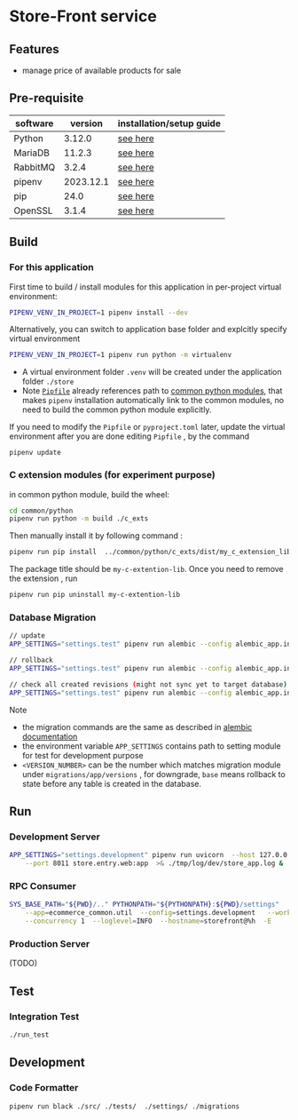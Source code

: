 # Store-Front service
## Features
- manage price of available products for sale

## Pre-requisite
| software | version | installation/setup guide |
|-----|-----|-----|
|Python | 3.12.0 | [see here](https://github.com/metalalive/EnvToolSetupJunkBox/blob/master/build_python_from_source.md) |
|MariaDB| 11.2.3 | [see here](https://github.com/metalalive/EnvToolSetupJunkBox/blob/master/mariaDB/) |
|RabbitMQ| 3.2.4 | [see here](https://github.com/metalalive/EnvToolSetupJunkBox/blob/master/rabbitmq_setup.md) |
|pipenv | 2023.12.1 | [see here](https://pip.pypa.io/en/stable/) |
|pip| 24.0 | [see here](https://pip.pypa.io/en/stable/) |
|OpenSSL| 3.1.4 | [see here](https://raspberrypi.stackexchange.com/a/105663/86878) |

## Build
### For this application
First time to build / install modules for this application in per-project virtual environment:
```bash
PIPENV_VENV_IN_PROJECT=1 pipenv install --dev
```
Alternatively, you can switch to application base folder and explcitly specify virtual environment
```bash
PIPENV_VENV_IN_PROJECT=1 pipenv run python -m virtualenv
```

- A virtual environment folder `.venv` will be created under the application folder `./store`
- Note [`Pipfile`](./Pipfile) already references path to [common python modules](../common/python), that makes `pipenv` installation automatically link to the common modules, no need to build the common python module explicitly.

If you need to modify the `Pipfile` or `pyproject.toml` later, update the virtual environment after you are done editing `Pipfile` , by the command
```shell
pipenv update
```

### C extension modules (for experiment purpose)
in common python module, build the wheel:
```bash
cd common/python
pipenv run python -m build ./c_exts
```
Then manually install it by following command :
```bash
pipenv run pip install  ../common/python/c_exts/dist/my_c_extension_lib-xxxxx.whl
```

The package title should be `my-c-extention-lib`. Once you need to remove the extension , run
```bash
pipenv run pip uninstall my-c-extention-lib
```

### Database Migration
```bash
// update
APP_SETTINGS="settings.test" pipenv run alembic --config alembic_app.ini upgrade  <VERSION_NUMBER>

// rollback
APP_SETTINGS="settings.test" pipenv run alembic --config alembic_app.ini downgrade  <VERSION_NUMBER>

// check all created revisions (might not sync yet to target database)
APP_SETTINGS="settings.test" pipenv run alembic --config alembic_app.ini history
```

Note
- the migration commands are the same as described in [alembic documentation](https://alembic.sqlalchemy.org/en/latest/tutorial.html)
- the environment variable `APP_SETTINGS` contains path to setting module for test for development purpose
- `<VERSION_NUMBER>` can be the number which matches migration module under `migrations/app/versions` , for downgrade, `base` means rollback to state before any table is created in the database.


## Run
### Development Server
```bash
APP_SETTINGS="settings.development" pipenv run uvicorn  --host 127.0.0.1 \
    --port 8011 store.entry.web:app  >& ./tmp/log/dev/store_app.log &
```

### RPC Consumer
```bash
SYS_BASE_PATH="${PWD}/.." PYTHONPATH="${PYTHONPATH}:${PWD}/settings"   pipenv run celery \
    --app=ecommerce_common.util  --config=settings.development   --workdir ./src  worker \
    --concurrency 1  --loglevel=INFO  --hostname=storefront@%h  -E
```

### Production Server
(TODO)

## Test
### Integration Test
```bash
./run_test
```

## Development
### Code Formatter
```bash
pipenv run black ./src/ ./tests/  ./settings/ ./migrations
```
